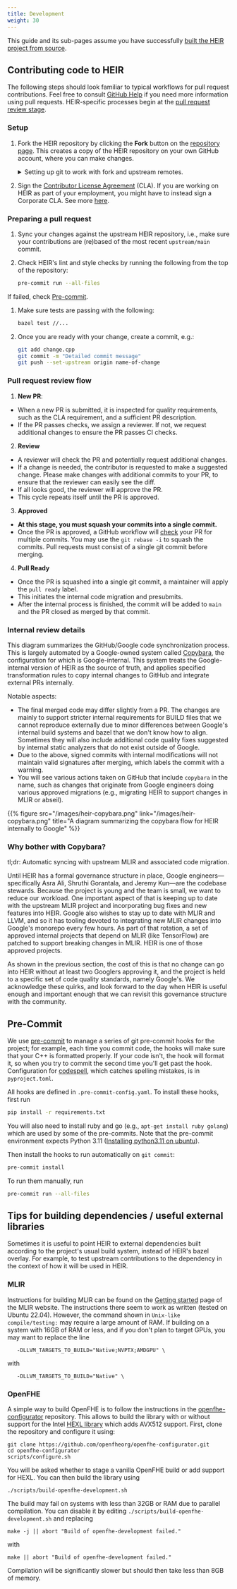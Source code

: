 ```yaml
---
title: Development
weight: 30
---
```


This guide and its sub-pages assume you have successfully
[built the HEIR project from source](/docs/getting_started/#building-from-source).

## Contributing code to HEIR

The following steps should look familiar to typical workflows for pull request
contributions. Feel free to consult
[GitHub Help](https://docs.github.com/en/pull-requests/collaborating-with-pull-requests/proposing-changes-to-your-work-with-pull-requests/about-pull-requests)
if you need more information using pull requests. HEIR-specific processes begin
at the [pull request review stage](#pull-request-review-flow).

### Setup

1. Fork the HEIR repository by clicking the **Fork** button on the
   [repository page](https://github.com/google/heir). This creates a copy of the
   HEIR repository on your own GitHub account, where you can make changes.

   <details>
   <summary>Setting up git to work with fork and upstream remotes.</summary>
    If you have cloned your fork, you will want to
     add the HEIR repository as an upstream remote:

   ```bash
   git remote add upstream https://www.github.com/google/heir
   ```

   Alternatively, if you have cloned the main HEIR repo, you can add your fork
   as a remote like this:

   ```bash
   git remote rename origin upstream
   git remote add origin https://www.github.com/<USERNAME>/heir
   ```

   Either way, you will want to create a development branch for your change:

   ```bash
   git checkout -b name-of-change
   ```

   In the remainder of this document, we will assume `origin` is your fork, and
   `upstream` is the main HEIR repo.

   </details>

1. Sign the
   [Contributor License Agreement](https://cla.developers.google.com/about)
   (CLA). If you are working on HEIR as part of your employment, you might have
   to instead sign a Corporate CLA. See more
   [here](https://github.com/google/heir/blob/main/CONTRIBUTING.md#sign-our-contributor-license-agreement).

### Preparing a pull request

1. Sync your changes against the upstream HEIR repository, i.e., make sure your
   contributions are (re)based of the most recent `upstream/main` commit.

1. Check HEIR's lint and style checks by running the following from the top of
   the repository:

   ```bash
   pre-commit run --all-files
   ```

If failed, check [Pre-commit](#pre-commit).

1. Make sure tests are passing with the following:

   ```bash
   bazel test //...
   ```

1. Once you are ready with your change, create a commit, e.g.:

   ```bash
   git add change.cpp
   git commit -m "Detailed commit message"
   git push --set-upstream origin name-of-change
   ```

### Pull request review flow

1. **New PR**:

- When a new PR is submitted, it is inspected for quality requirements, such as
  the CLA requirement, and a sufficient PR description.
- If the PR passes checks, we assign a reviewer. If not, we request additional
  changes to ensure the PR passes CI checks.

2. **Review**

- A reviewer will check the PR and potentially request additional changes.
- If a change is needed, the contributor is requested to make a suggested
  change. Please make changes with additional commits to your PR, to ensure that
  the reviewer can easily see the diff.
- If all looks good, the reviewer will approve the PR.
- This cycle repeats itself until the PR is approved.

3. **Approved**

- **At this stage, you must squash your commits into a single commit.**
- Once the PR is approved, a GitHub workflow will
  [check](https://github.com/google/heir/blob/main/.github/workflows/pr_review.yml)
  your PR for multiple commits. You may use the `git rebase -i` to squash the
  commits. Pull requests must consist of a single git commit before merging.

4. **Pull Ready**

- Once the PR is squashed into a single git commit, a maintainer will apply the
  `pull ready` label.
- This initiates the internal code migration and presubmits.
- After the internal process is finished, the commit will be added to `main` and
  the PR closed as merged by that commit.

### Internal review details

This diagram summarizes the GitHub/Google code synchronization process. This is
largely automated by a Google-owned system called
[Copybara](https://github.com/google/copybara), the configuration for which is
Google-internal. This system treats the Google-internal version of HEIR as the
source of truth, and applies specified transformation rules to copy internal
changes to GitHub and integrate external PRs internally.

Notable aspects:

- The final merged code may differ slightly from a PR. The changes are mainly to
  support stricter internal requirements for BUILD files that we cannot
  reproduce externally due to minor differences between Google's internal build
  systems and bazel that we don't know how to align. Sometimes they will also
  include additional code quality fixes suggested by internal static analyzers
  that do not exist outside of Google.
- Due to the above, signed commits with internal modifications will not maintain
  valid signatures after merging, which labels the commit with a warning.
- You will see various actions taken on GitHub that include `copybara` in the
  name, such as changes that originate from Google engineers doing various
  approved migrations (e.g., migrating HEIR to support changes in MLIR or
  abseil).

{{% figure src="/images/heir-copybara.png" link="/images/heir-copybara.png"
title="A diagram summarizing the copybara flow for HEIR internally to Google"
%}}

### Why bother with Copybara?

tl;dr: Automatic syncing with upstream MLIR and associated code migration.

Until HEIR has a formal governance structure in place, Google
engineers—specifically Asra Ali, Shruthi Gorantala, and Jeremy Kun—are the
codebase stewards. Because the project is young and the team is small, we want
to reduce our workload. One important aspect of that is keeping up to date with
the upstream MLIR project and incorporating bug fixes and new features into
HEIR. Google also wishes to stay up to date with MLIR and LLVM, and so it has
tooling devoted to integrating new MLIR changes into Google's monorepo every few
hours. As part of that rotation, a set of approved internal projects that depend
on MLIR (like TensorFlow) are patched to support breaking changes in MLIR. HEIR
is one of those approved projects.

As shown in the previous section, the cost of this is that no change can go into
HEIR without at least two Googlers approving it, and the project is held to a
specific set of code quality standards, namely Google's. We acknowledge these
quirks, and look forward to the day when HEIR is useful enough and important
enough that we can revisit this governance structure with the community.

## Pre-Commit

We use [pre-commit](https://pre-commit.com/) to manage a series of git
pre-commit hooks for the project; for example, each time you commit code, the
hooks will make sure that your C++ is formatted properly. If your code isn't,
the hook will format it, so when you try to commit the second time you'll get
past the hook. Configuration for
[codespell](https://github.com/codespell-project/codespell), which catches
spelling mistakes, is in `pyproject.toml`.

All hooks are defined in `.pre-commit-config.yaml`. To install these hooks,
first run

```bash
pip install -r requirements.txt
```

You will also need to install ruby and go (e.g., `apt-get install ruby golang`)
which are used by some of the pre-commits. Note that the pre-commit environment
expects Python 3.11
([Installing python3.11 on ubuntu](https://askubuntu.com/a/1512163)).

Then install the hooks to run automatically on `git commit`:

```bash
pre-commit install
```

To run them manually, run

```bash
pre-commit run --all-files
```

## Tips for building dependencies / useful external libraries

Sometimes it is useful to point HEIR to external dependencies built according to
the project's usual build system, instead of HEIR's bazel overlay. For example,
to test upstream contributions to the dependency in the context of how it will
be used in HEIR.

### MLIR

Instructions for building MLIR can be found on the
[Getting started](https://mlir.llvm.org/getting_started/) page of the MLIR
website. The instructions there seem to work as written (tested on Ubuntu
22.04). However, the command shown in `Unix-like compile/testing:` may require a
large amount of RAM. If building on a system with 16GB of RAM or less, and if
you don't plan to target GPUs, you may want to replace the line

```
   -DLLVM_TARGETS_TO_BUILD="Native;NVPTX;AMDGPU" \
```

with

```
   -DLLVM_TARGETS_TO_BUILD="Native" \
```

### OpenFHE

A simple way to build OpenFHE is to follow the instructions in the
[openfhe-configurator](https://github.com/openfheorg/openfhe-configurator)
repository. This allows to build the library with or without support for the
Intel [HEXL library](https://github.com/intel/hexl) which adds AVX512 support.
First, clone the repository and configure it using:

```
git clone https://github.com/openfheorg/openfhe-configurator.git
cd openfhe-configurator
scripts/configure.sh
```

You will be asked whether to stage a vanilla OpenFHE build or add support for
HEXL. You can then build the library using

```
./scripts/build-openfhe-development.sh
```

The build may fail on systems with less than 32GB or RAM due to parallel
compilation. You can disable it by editing
`./scripts/build-openfhe-development.sh` and replacing

```
make -j || abort "Build of openfhe-development failed."
```

with

```
make || abort "Build of openfhe-development failed."
```

Compilation will be significantly slower but should then take less than 8GB of
memory.

<!-- mdformat global-off -->
